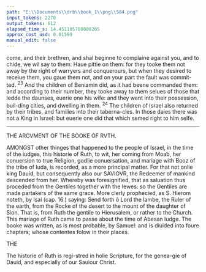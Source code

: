 ```yaml
---
path: "E:\\Documents\\drb\\book_1\\png\\584.png"
input_tokens: 2270
output_tokens: 612
elapsed_time_s: 14.451185700000265
approx_cost_usd: 0.01599
manual_edit: false
---
```

come, and their brethren, and shal beginne to complaine against you, and to chide, we wil say to them: Haue pittie on them: for they tooke them not away by the right of warryers and conquerours, but when they desired to receiue them, you gaue them not, and on your part the fault was commit-ted. <sup>23</sup> And the children of Beniamin did, as it had beene commanded them: and according to their number, they tooke away to them selues of those that ledde the daunses, euerie one his wife: and they went into their possession, buil-ding cities, and dwelling in them. <sup>24</sup> The children of Israel also returned by their tribes, and families into their taberna-cles. In those daies there was not a King in Israel: but euerie one did that which semed right to him selfe.

<hr>

THE ARGVMENT OF THE BOOKE OF RVTH.

AMONGST other thinges that happened to the people of Israel, in the time of the iudges, this historie of Ruth, to wit, her coming from Moab, her conuersion to true Religion, godlie conuersation, and mariage with Booz of the tribe of Iuda, is recorded, as a more principal matter. For that not onlie king Dauid, but consequently also our SAVIOVR, the Redeemer of mankind descended from her. Whereby was foresignified, that as saluation thus proceded from the Gentiles together with the Iewes: so the Gentiles are made partakers of the same grace. More clerly prophecied, as S. Hierom noteth, by Isai (cap. 16.) saying: Send forth ô Lord the lambe, the Ruler of the earth, from the Rocke of the desert to the mount of the daughter of Sion. That is, from Ruth the gentile to Hierusalem, or rather to the Church. This mariage of Ruth came to passe about the time of Abesan Iudge. The booke was written, as is most probable, by Samuel: and is diuided into foure chapters; whose contentes folow in their places.

THE

[^1]: In the time of the Iudges the people pre sumed more to do their se-lues right, or good, though it was nought: which after-wardes the kinges more restrained and punished.

<aside>The historie of Ruth is regi-stred in holie Scripture, for the genea-gie of Dauid, and especially of our Sauiour Christ.</aside>